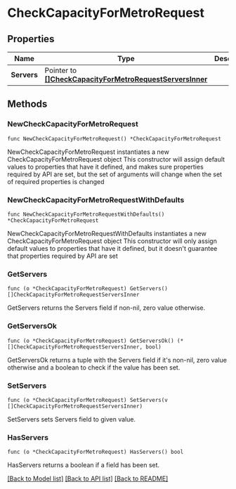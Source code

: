 # CheckCapacityForMetroRequest

## Properties

Name | Type | Description | Notes
------------ | ------------- | ------------- | -------------
**Servers** | Pointer to [**[]CheckCapacityForMetroRequestServersInner**](CheckCapacityForMetroRequestServersInner.md) |  | [optional] 

## Methods

### NewCheckCapacityForMetroRequest

`func NewCheckCapacityForMetroRequest() *CheckCapacityForMetroRequest`

NewCheckCapacityForMetroRequest instantiates a new CheckCapacityForMetroRequest object
This constructor will assign default values to properties that have it defined,
and makes sure properties required by API are set, but the set of arguments
will change when the set of required properties is changed

### NewCheckCapacityForMetroRequestWithDefaults

`func NewCheckCapacityForMetroRequestWithDefaults() *CheckCapacityForMetroRequest`

NewCheckCapacityForMetroRequestWithDefaults instantiates a new CheckCapacityForMetroRequest object
This constructor will only assign default values to properties that have it defined,
but it doesn't guarantee that properties required by API are set

### GetServers

`func (o *CheckCapacityForMetroRequest) GetServers() []CheckCapacityForMetroRequestServersInner`

GetServers returns the Servers field if non-nil, zero value otherwise.

### GetServersOk

`func (o *CheckCapacityForMetroRequest) GetServersOk() (*[]CheckCapacityForMetroRequestServersInner, bool)`

GetServersOk returns a tuple with the Servers field if it's non-nil, zero value otherwise
and a boolean to check if the value has been set.

### SetServers

`func (o *CheckCapacityForMetroRequest) SetServers(v []CheckCapacityForMetroRequestServersInner)`

SetServers sets Servers field to given value.

### HasServers

`func (o *CheckCapacityForMetroRequest) HasServers() bool`

HasServers returns a boolean if a field has been set.


[[Back to Model list]](../README.md#documentation-for-models) [[Back to API list]](../README.md#documentation-for-api-endpoints) [[Back to README]](../README.md)


